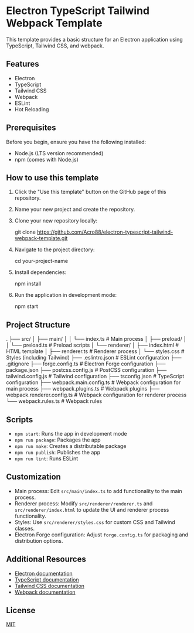 # Electron TypeScript Tailwind Webpack Template

This template provides a basic structure for an Electron application using TypeScript, Tailwind CSS, and webpack.

## Features

- Electron
- TypeScript
- Tailwind CSS
- Webpack
- ESLint
- Hot Reloading

## Prerequisites

Before you begin, ensure you have the following installed:

- Node.js (LTS version recommended)
- npm (comes with Node.js)

## How to use this template

1. Click the "Use this template" button on the GitHub page of this repository.
2. Name your new project and create the repository.
3. Clone your new repository locally:

    git clone https://github.com/Acro88/electron-typescript-tailwind-webpack-template.git

4. Navigate to the project directory:

   cd your-project-name

5. Install dependencies:

   npm install

6. Run the application in development mode:

   npm start

## Project Structure

.
├── src/
│   ├── main/
│   │   └── index.ts          # Main process
│   ├── preload/
│   │   └── preload.ts        # Preload scripts
│   └── renderer/
│       ├── index.html        # HTML template
│       ├── renderer.ts       # Renderer process
│       └── styles.css        # Styles (including Tailwind)
├── .eslintrc.json            # ESLint configuration
├── .gitignore
├── forge.config.ts           # Electron Forge configuration
├── package.json
├── postcss.config.js         # PostCSS configuration
├── tailwind.config.js        # Tailwind configuration
├── tsconfig.json             # TypeScript configuration
├── webpack.main.config.ts    # Webpack configuration for main process
├── webpack.plugins.ts        # Webpack plugins
├── webpack.renderer.config.ts # Webpack configuration for renderer process
└── webpack.rules.ts          # Webpack rules

## Scripts

- `npm start`: Runs the app in development mode
- `npm run package`: Packages the app
- `npm run make`: Creates a distributable package
- `npm run publish`: Publishes the app
- `npm run lint`: Runs ESLint

## Customization

- Main process: Edit `src/main/index.ts` to add functionality to the main process.
- Renderer process: Modify `src/renderer/renderer.ts` and `src/renderer/index.html` to update the UI and renderer process functionality.
- Styles: Use `src/renderer/styles.css` for custom CSS and Tailwind classes.
- Electron Forge configuration: Adjust `forge.config.ts` for packaging and distribution options.

## Additional Resources

- [Electron documentation](https://www.electronjs.org/docs)
- [TypeScript documentation](https://www.typescriptlang.org/docs/)
- [Tailwind CSS documentation](https://tailwindcss.com/docs)
- [Webpack documentation](https://webpack.js.org/concepts/)

## License

[MIT](LICENSE)

